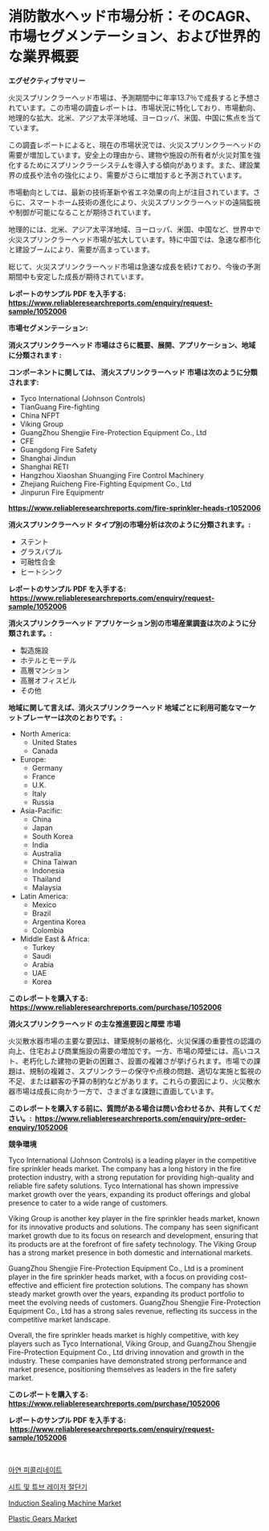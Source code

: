 <p><h1>消防散水ヘッド市場分析：そのCAGR、市場セグメンテーション、および世界的な業界概要</h1></p><p><strong>エグゼクティブサマリー</strong></p>
<p><p>火災スプリンクラーヘッド市場は、予測期間中に年率13.7％で成長すると予想されています。この市場の調査レポートは、市場状況に特化しており、市場動向、地理的な拡大、北米、アジア太平洋地域、ヨーロッパ、米国、中国に焦点を当てています。</p><p>この調査レポートによると、現在の市場状況では、火災スプリンクラーヘッドの需要が増加しています。安全上の理由から、建物や施設の所有者が火災対策を強化するためにスプリンクラーシステムを導入する傾向があります。また、建設業界の成長や法令の強化により、需要がさらに増加すると予測されています。</p><p>市場動向としては、最新の技術革新や省エネ効果の向上が注目されています。さらに、スマートホーム技術の進化により、火災スプリンクラーヘッドの遠隔監視や制御が可能になることが期待されています。</p><p>地理的には、北米、アジア太平洋地域、ヨーロッパ、米国、中国など、世界中で火災スプリンクラーヘッド市場が拡大しています。特に中国では、急速な都市化と建設ブームにより、需要が高まっています。</p><p>総じて、火災スプリンクラーヘッド市場は急速な成長を続けており、今後の予測期間中も安定した成長が期待されています。</p></p>
<p><strong>レポートのサンプル PDF を入手する: <a href="https://www.reliableresearchreports.com/enquiry/request-sample/1052006">https://www.reliableresearchreports.com/enquiry/request-sample/1052006</a></strong></p>
<p><strong>市場セグメンテーション:</strong></p>
<p><strong> 消火スプリンクラーヘッド 市場はさらに概要、展開、アプリケーション、地域に分類されます :</strong></p>
<p><strong>コンポーネントに関しては、 消火スプリンクラーヘッド 市場は次のように分類されます: &nbsp;</strong></p>
<p><ul><li>Tyco International (Johnson Controls)</li><li>TianGuang Fire-fighting</li><li>China NFPT</li><li>Viking Group</li><li>GuangZhou Shengjie Fire-Protection Equipment Co., Ltd</li><li>CFE</li><li>Guangdong Fire Safety</li><li>Shanghai Jindun</li><li>Shanghai RETI</li><li>Hangzhou Xiaoshan Shuangjing Fire Control Machinery</li><li>Zhejiang Ruicheng Fire-Fighting Equipment Co., Ltd</li><li>Jinpurun Fire Equipmentr</li></ul></p>
<p><strong><a href="https://www.reliableresearchreports.com/fire-sprinkler-heads-r1052006">https://www.reliableresearchreports.com/fire-sprinkler-heads-r1052006</a></strong></p>
<p><strong> 消火スプリンクラーヘッド タイプ別の市場分析は次のように分類されます。:</strong></p>
<p><ul><li>ステント</li><li>グラスバブル</li><li>可融性合金</li><li>ヒートシンク</li></ul></p>
<p><strong>レポートのサンプル PDF を入手する: &nbsp;<a href="https://www.reliableresearchreports.com/enquiry/request-sample/1052006">https://www.reliableresearchreports.com/enquiry/request-sample/1052006</a></strong></p>
<p><strong> 消火スプリンクラーヘッド アプリケーション別の市場産業調査は次のように分類されます。:</strong></p>
<p><ul><li>製造施設</li><li>ホテルとモーテル</li><li>高層マンション</li><li>高層オフィスビル</li><li>その他</li></ul></p>
<p><strong>地域に関して言えば、消火スプリンクラーヘッド 地域ごとに利用可能なマーケットプレーヤーは次のとおりです。:</strong></p>
<p><ul>
    <li>
        North America:
        <ul>
            <li>United States</li>
            <li>Canada</li>
        </ul>
    </li>
    <li>
        Europe:
        <ul>
            <li>Germany</li>
            <li>France</li>
            <li>U.K.</li>
            <li>Italy</li>
            <li>Russia</li>
        </ul>
    </li>
    <li>
        Asia-Pacific:
        <ul>
            <li>China</li>
            <li>Japan</li>
            <li>South Korea</li>
            <li>India</li>
            <li>Australia</li>
            <li>China Taiwan</li>
            <li>Indonesia</li>
            <li>Thailand</li>
            <li>Malaysia</li>
        </ul>
    </li>
    <li>
        Latin America:
        <ul>
            <li>Mexico</li>
            <li>Brazil</li>
            <li>Argentina Korea</li>
            <li>Colombia</li>
        </ul>
    </li>
    <li>
        Middle East & Africa:
        <ul>
            <li>Turkey</li>
            <li>Saudi</li>
            <li>Arabia</li>
            <li>UAE</li>
            <li>Korea</li>
        </ul>
    </li>
    </ul></p>
<p><strong>このレポートを購入する: &nbsp;<a href="https://www.reliableresearchreports.com/purchase/1052006">https://www.reliableresearchreports.com/purchase/1052006</a></strong></p>
<p><strong>消火スプリンクラーヘッド の主な推進要因と障壁 市場</strong></p>
<p><p>火災散水器市場の主要な要因は、建築規制の厳格化、火災保護の重要性の認識の向上、住宅および商業施設の需要の増加です。一方、市場の障壁には、高いコスト、老朽化した建物の更新の困難さ、設置の複雑さが挙げられます。市場での課題は、規制の複雑さ、スプリンクラーの保守や点検の問題、適切な実施と監視の不足、または顧客の予算の制約などがあります。これらの要因により、火災散水器市場は成長に向かう一方で、さまざまな課題に直面しています。</p></p>
<p><strong>このレポートを購入する前に、質問がある場合は問い合わせるか、共有してください。:&nbsp; <a href="https://www.reliableresearchreports.com/enquiry/pre-order-enquiry/1052006">https://www.reliableresearchreports.com/enquiry/pre-order-enquiry/1052006</a></strong></p>
<p><strong>競争環境</strong></p>
<p><p>Tyco International (Johnson Controls) is a leading player in the competitive fire sprinkler heads market. The company has a long history in the fire protection industry, with a strong reputation for providing high-quality and reliable fire safety solutions. Tyco International has shown impressive market growth over the years, expanding its product offerings and global presence to cater to a wide range of customers.</p><p>Viking Group is another key player in the fire sprinkler heads market, known for its innovative products and solutions. The company has seen significant market growth due to its focus on research and development, ensuring that its products are at the forefront of fire safety technology. The Viking Group has a strong market presence in both domestic and international markets.</p><p>GuangZhou Shengjie Fire-Protection Equipment Co., Ltd is a prominent player in the fire sprinkler heads market, with a focus on providing cost-effective and efficient fire protection solutions. The company has shown steady market growth over the years, expanding its product portfolio to meet the evolving needs of customers. GuangZhou Shengjie Fire-Protection Equipment Co., Ltd has a strong sales revenue, reflecting its success in the competitive market landscape.</p><p>Overall, the fire sprinkler heads market is highly competitive, with key players such as Tyco International, Viking Group, and GuangZhou Shengjie Fire-Protection Equipment Co., Ltd driving innovation and growth in the industry. These companies have demonstrated strong performance and market presence, positioning themselves as leaders in the fire safety market.</p></p>
<p><strong>このレポートを購入する: &nbsp; <a href="https://www.reliableresearchreports.com/purchase/1052006">https://www.reliableresearchreports.com/purchase/1052006</a></strong></p>
<p><strong>レポートのサンプル PDF を入手する: &nbsp;<a href="https://www.reliableresearchreports.com/enquiry/request-sample/1052006">https://www.reliableresearchreports.com/enquiry/request-sample/1052006</a></strong><strong></strong></p>
<p>&nbsp;</p>
<p><p><a href="https://github.com/fernandotryO5lson96765/Market-Research-Report-List-1/blob/main/275274326690.md">아연 피콜리네이트</a></p><p><a href="https://github.com/CliftonFisher9067/Market-Research-Report-List-1/blob/main/532295226689.md">시트 및 튜브 레이저 절단기</a></p><p><a href="https://github.com/Glendatilghmankmgz0rbhwpy/Market-Research-Report-List-2/blob/main/induction-sealing-machine-market.md">Induction Sealing Machine Market</a></p><p><a href="https://github.com/dx0328/Market-Research-Report-List-2/blob/main/plastic-gears-market.md">Plastic Gears Market</a></p></p>